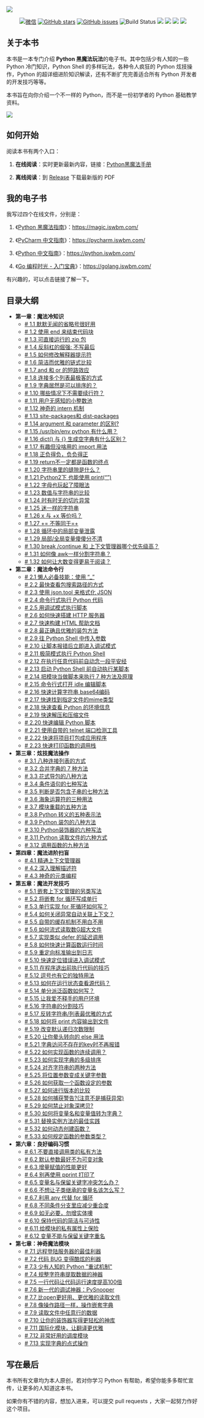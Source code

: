 ![](http://image.iswbm.com/20200719231251.png)

<p align="center">
      <a href="http://image.iswbm.com/20200816082224.png"><img src="https://img.shields.io/badge/Talk-%E5%BE%AE%E4%BF%A1%E7%BE%A4-brightgreen.svg?style=popout-square" alt="微信"></a>
      <a href="https://github.com/iswbm/magic-python/stargazers"><img src="https://img.shields.io/github/stars/iswbm/magic-python.svg?style=popout-square" alt="GitHub stars"></a>
      <a href="https://github.com/iswbm/magic-python/issues"><img src="https://img.shields.io/github/issues/iswbm/magic-python.svg?style=popout-square" alt="GitHub issues"></a>
    <img src='https://img.shields.io/badge/language-Python-blue.svg' alt="Build Status">
    <img src='https://img.shields.io/badge/framwork-Sphinx-green.svg'>
  	<a href='https://www.zhihu.com/people/wongbingming'><img src='https://img.shields.io/badge/dynamic/json?color=0084ff&logo=zhihu&label=%E7%8E%8B%E7%82%B3%E6%98%8E&query=%24.data.totalSubs&url=https%3A%2F%2Fapi.spencerwoo.com%2Fsubstats%2F%3Fsource%3Dzhihu%26queryKey%3Dwongbingming'></a>
    <a href='https://juejin.im/user/5b08d982f265da0db3502c55'><img src='https://img.shields.io/badge/掘金-2481-blue'></a>
    <a href='http://image.iswbm.com/20200607114246.png'><img src='http://img.shields.io/badge/%E5%85%AC%E4%BC%97%E5%8F%B7-60k+-brightgreen'></a>
</p>




## 关于本书

本书是一本专门介绍 **Python 黑魔法玩法**的电子书。其中包括少有人知的一些 Python 冷门知识，Python Shell 的多样玩法，各种令人疯狂的 Python 炫技操作，Python 的超详细进阶知识解读，还有不断扩充完善适合所有 Python 开发者的开发技巧等等。

本书旨在向你介绍一个不一样的 Python，而不是一份初学者的 Python 基础教学资料。

![](https://image.iswbm.com/20200802161110.png)

## 如何开始

阅读本书有两个入口：

1. **在线阅读**：实时更新最新内容，链接：[Python黑魔法手册](https://magic.iswbm.com/)

2. **离线阅读**：到 [Release](https://github.com/iswbm/magic-python/releases) 下载最新版的 PDF 

## 我的电子书

我写过四个在线文件，分别是：

1.  《[Python 黑魔法指南](https://magic.iswbm.com/)》：https://magic.iswbm.com/
2.  《[PyCharm 中文指南](https://pycharm.iswbm.com/)》：https://pycharm.iswbm.com/
3.  《[Python 中文指南](https://python.iswbm.com/)》：https://python.iswbm.com/

4.  《[Go 编程时光 - 入门宝典](https://golang.iswbm.com/)》：https://golang.iswbm.com/

有兴趣的，可以点击链接了解一下。

## 目录大纲

- **第一章：魔法冷知识**
   * [# 1.1 默默无闻的省略号很好用](https://magic.iswbm.com/c01/c01_01.html)
   * [# 1.2 使用 end 来结束代码块](https://magic.iswbm.com/c01/c01_02.html)
   * [# 1.3 可直接运行的 zip 包](https://magic.iswbm.com/c01/c01_03.html)
   * [# 1.4 反斜杠的倔强: 不写最后](https://magic.iswbm.com/c01/c01_04.html)
   * [# 1.5 如何修改解释器提示符](https://magic.iswbm.com/c01/c01_05.html)
   * [# 1.6 简洁而优雅的链式比较](https://magic.iswbm.com/c01/c01_06.html)
   * [# 1.7 and 和 or 的短路效应](https://magic.iswbm.com/c01/c01_07.html)
   * [# 1.8 连接多个列表最极客的方式](https://magic.iswbm.com/c01/c01_08.html)
   * [# 1.9 字典居然是可以排序的？](https://magic.iswbm.com/c01/c01_09.html)
   * [# 1.10 哪些情况下不需要续行符？](https://magic.iswbm.com/c01/c01_10.html)
   * [# 1.11 用户无感知的小整数池](https://magic.iswbm.com/c01/c01_11.html)
   * [# 1.12 神奇的 intern 机制](https://magic.iswbm.com/c01/c01_12.html)
   * [# 1.13 site-packages和 dist-packages](https://magic.iswbm.com/c01/c01_13.html)
   * [# 1.14 argument 和 parameter 的区别?](https://magic.iswbm.com/c01/c01_14.html)
   * [# 1.15 /usr/bin/env python 有什么用？](https://magic.iswbm.com/c01/c01_15.html)
   * [# 1.16 dict() 与 {} 生成空字典有什么区别？](https://magic.iswbm.com/c01/c01_16.html)
   * [# 1.17 有趣但没啥用的 import 用法](https://magic.iswbm.com/c01/c01_17.html)
   * [# 1.18 正负得负，负负得正](https://magic.iswbm.com/c01/c01_18.html)
   * [# 1.19 return不一定都是函数的终点](https://magic.iswbm.com/c01/c01_19.html)
   * [# 1.20 字符串里的缝隙是什么？](https://magic.iswbm.com/c01/c01_20.html)
   * [# 1.21 Python2下 也能使用 print(“”)](https://magic.iswbm.com/c01/c01_21.html)
   * [# 1.22 字母也玩起了障眼法](https://magic.iswbm.com/c01/c01_22.html)
   * [# 1.23 数值与字符串的比较](https://magic.iswbm.com/c01/c01_23.html)
   * [# 1.24 时有时无的切片异常](https://magic.iswbm.com/c01/c01_24.html)
   * [# 1.25 迷一样的字符串](https://magic.iswbm.com/c01/c01_25.html)
   * [# 1.26 x 与 +x 等价吗？](https://magic.iswbm.com/c01/c01_26.html)
   * [# 1.27 += 不等同于=+](https://magic.iswbm.com/c01/c01_27.html)
   * [# 1.28 循环中的局部变量泄露](https://magic.iswbm.com/c01/c01_28.html)
   * [# 1.29 局部/全局变量傻傻分不清](https://magic.iswbm.com/c01/c01_29.html)
   * [# 1.30 break /continue 和 上下文管理器哪个优先级高？](https://magic.iswbm.com/c01/c01_30.html)
   * [# 1.31 如何像 awk一样分割字符串？](https://magic.iswbm.com/c01/c01_31.html)
   * [# 1.32 如何让大数变得更易于阅读？](https://magic.iswbm.com/c01/c01_32.html)
- **第二章：魔法命令行**
   * [# 2.1 懒人必备技能：使用 “_”](https://magic.iswbm.com/c02/c02_01.html)
   * [# 2.2 最快查看包搜索路径的方式](https://magic.iswbm.com/c02/c02_02.html)
   * [# 2.3 使用 json.tool 来格式化 JSON](https://magic.iswbm.com/c02/c02_03.html)
   * [# 2.4 命令行式执行 Python 代码](https://magic.iswbm.com/c02/c02_04.html)
   * [# 2.5 用调试模式执行脚本](https://magic.iswbm.com/c02/c02_05.html)
   * [# 2.6 如何快速搭建 HTTP 服务器](https://magic.iswbm.com/c02/c02_06.html)
   * [# 2.7 快速构建 HTML 帮助文档](https://magic.iswbm.com/c02/c02_07.html)
   * [# 2.8 最正确且优雅的装包方法](https://magic.iswbm.com/c02/c02_08.html)
   * [# 2.9 往 Python Shell 中传入参数](https://magic.iswbm.com/c02/c02_09.html)
   * [# 2.10 让脚本报错后立即进入调试模式](https://magic.iswbm.com/c02/c02_10.html)
   * [# 2.11 极简模式执行 Python Shell](https://magic.iswbm.com/c02/c02_11.html)
   * [# 2.12 在执行任意代码前自动念一段平安经](https://magic.iswbm.com/c02/c02_12.html)
   * [# 2.13 启动 Python Shell 前自动执行某脚本](https://magic.iswbm.com/c02/c02_13.html)
   * [# 2.14 把模块当做脚本来执行 7 种方法及原理](https://magic.iswbm.com/c02/c02_14.html)
   * [# 2.15 命令行式打开 idle 编辑脚本](https://magic.iswbm.com/c02/c02_15.html)
   * [# 2.16 快速计算字符串 base64编码](https://magic.iswbm.com/c02/c02_16.html)
   * [# 2.17 快速找到指定文件的mime类型](https://magic.iswbm.com/c02/c02_17.html)
   * [# 2.18 快速查看 Python 的环境信息](https://magic.iswbm.com/c02/c02_18.html)
   * [# 2.19 快速解压和压缩文件](https://magic.iswbm.com/c02/c02_19.html)
   * [# 2.20 快速编辑 Python 脚本](https://magic.iswbm.com/c02/c02_20.html)
   * [# 2.21 使用自带的 telnet 端口检测工具](https://magic.iswbm.com/c02/c02_21.html)
   * [# 2.22 快速将项目打包成应用程序](https://magic.iswbm.com/c02/c02_22.html)
   * [# 2.23 快速打印函数的调用栈](https://magic.iswbm.com/c02/c02_23.html)
- **第三章：炫技魔法操作**
   * [# 3.1 八种连接列表的方式](https://magic.iswbm.com/c03/c03_01.html)
   * [# 3.2 合并字典的 7 种方法](https://magic.iswbm.com/c03/c03_02.html)
   * [# 3.3 花式导包的八种方法](https://magic.iswbm.com/c03/c03_03.html)
   * [# 3.4 条件语句的七种写法](https://magic.iswbm.com/c03/c03_04.html)
   * [# 3.5 判断是否包含子串的七种方法](https://magic.iswbm.com/c03/c03_05.html)
   * [# 3.6 海象运算符的三种用法](https://magic.iswbm.com/c03/c03_06.html)
   * [# 3.7 模块重载的五种方法](https://magic.iswbm.com/c03/c03_07.html)
   * [# 3.8 Python 转义的五种表示法](https://magic.iswbm.com/c03/c03_08.html)
   * [# 3.9 Python 装包的八种方法](https://magic.iswbm.com/c03/c03_09.html)
   * [# 3.10 Python装饰器的六种写法](https://magic.iswbm.com/c03/c03_10.html)
   * [# 3.11 Python 读取文件的六种方式](https://magic.iswbm.com/c03/c03_11.html)
   * [# 3.12 调用函数的九种方法](https://magic.iswbm.com/c03/c03_12.html)
- **第四章：魔法进阶扫盲**
   * [# 4.1 精通上下文管理器](https://magic.iswbm.com/c04/c04_01.html)
   * [# 4.2 深入理解描述符](https://magic.iswbm.com/c04/c04_02.html)
   * [# 4.3 神奇的元类编程](https://magic.iswbm.com/c04/c04_03.html)
- **第五章：魔法开发技巧**
   * [# 5.1 嵌套上下文管理的另类写法](https://magic.iswbm.com/c05/c05_01.html)
   * [# 5.2 将嵌套 for 循环写成单行](https://magic.iswbm.com/c05/c05_02.html)
   * [# 5.3 单行实现 for 死循环如何写？](https://magic.iswbm.com/c05/c05_03.html)
   * [# 5.4 如何关闭异常自动关联上下文？](https://magic.iswbm.com/c05/c05_04.html)
   * [# 5.5 自带的缓存机制不用白不用](https://magic.iswbm.com/c05/c05_05.html)
   * [# 5.6 如何流式读取数G超大文件](https://magic.iswbm.com/c05/c05_06.html)
   * [# 5.7 实现类似 defer 的延迟调用](https://magic.iswbm.com/c05/c05_07.html)
   * [# 5.8 如何快速计算函数运行时间](https://magic.iswbm.com/c05/c05_08.html)
   * [# 5.9 重定向标准输出到日志](https://magic.iswbm.com/c05/c05_09.html)
   * [# 5.10 快速定位错误进入调试模式](https://magic.iswbm.com/c05/c05_10.html)
   * [# 5.11 在程序退出前执行代码的技巧](https://magic.iswbm.com/c05/c05_11.html)
   * [# 5.12 逗号也有它的独特用法](https://magic.iswbm.com/c05/c05_12.html)
   * [# 5.13 如何在运行状态查看源代码？](https://magic.iswbm.com/c05/c05_13.html)
   * [# 5.14 单分派泛函数如何写？](https://magic.iswbm.com/c05/c05_14.html)
   * [# 5.15 让我爱不释手的用户环境](https://magic.iswbm.com/c05/c05_15.html)
   * [# 5.16 字符串的分割技巧](https://magic.iswbm.com/c05/c05_16.html)
   * [# 5.17 反转字符串/列表最优雅的方式](https://magic.iswbm.com/c05/c05_17.html)
   * [# 5.18 如何将 print 内容输出到文件](https://magic.iswbm.com/c05/c05_18.html)
   * [# 5.19 改变默认递归次数限制](https://magic.iswbm.com/c05/c05_19.html)
   * [# 5.20 让你晕头转向的 else 用法](https://magic.iswbm.com/c05/c05_20.html)
   * [# 5.21 字典访问不存在的key时不再报错](https://magic.iswbm.com/c05/c05_21.html)
   * [# 5.22 如何实现函数的连续调用？](https://magic.iswbm.com/c05/c05_22.html)
   * [# 5.23 如何实现字典的多级排序](https://magic.iswbm.com/c05/c05_23.html)
   * [# 5.24 对齐字符串的两种方法](https://magic.iswbm.com/c05/c05_24.html)
   * [# 5.25 将位置参数变成关键字参数](https://magic.iswbm.com/c05/c05_25.html)
   * [# 5.26 如何获取一个函数设定的参数](https://magic.iswbm.com/c05/c05_26.html)
   * [# 5.27 如何进行版本的比较](https://magic.iswbm.com/c05/c05_27.html)
   * [# 5.28 如何捕获警告?(注意不是捕获异常)](https://magic.iswbm.com/c05/c05_28.html)
   * [# 5.29 如何禁止对象深拷贝?](https://magic.iswbm.com/c05/c05_29.html)
   * [# 5.30 如何将变量名和变量值转为字典？](https://magic.iswbm.com/c05/c05_30.html)
   * [# 5.31 替换实例方法的最佳实践](https://magic.iswbm.com/c05/c05_31.html)
   * [# 5.32 如何动态创建函数？](https://magic.iswbm.com/c05/c05_32.html)
   * [# 5.33 如何规定函数的参数类型？](https://magic.iswbm.com/c05/c05_33.html)
- **第六章：良好编码习惯**
   * [# 6.1 不要直接调用类的私有方法](https://magic.iswbm.com/c06/c06_01.html)
   * [# 6.2 默认参数最好不为可变对象](https://magic.iswbm.com/c06/c06_02.html)
   * [# 6.3 增量赋值的性能更好](https://magic.iswbm.com/c06/c06_03.html)
   * [# 6.4 别再使用 pprint 打印了](https://magic.iswbm.com/c06/c06_04.html)
   * [# 6.5 变量名与保留关键字冲突怎么办？](https://magic.iswbm.com/c06/c06_05.html)
   * [# 6.6 不想让子类继承的变量名该怎么写？](https://magic.iswbm.com/c06/c06_06.html)
   * [# 6.7 利用 any 代替 for 循环](https://magic.iswbm.com/c06/c06_07.html)
   * [# 6.8 不同条件分支里应减少重合度](https://magic.iswbm.com/c06/c06_08.html)
   * [# 6.9 如无必要，勿增实体噢](https://magic.iswbm.com/c06/c06_09.html)
   * [# 6.10 保持代码的简洁与可诗性](https://magic.iswbm.com/c06/c06_10.html)
   * [# 6.11 给模块的私有属性上保险](https://magic.iswbm.com/c06/c06_11.html)
   * [# 6.12 变量不能与保留关键字重名](https://magic.iswbm.com/c06/c06_12.html)
- **第七章：神奇魔法模块**
   * [# 7.1 远程登陆服务器的最佳利器](https://magic.iswbm.com/c07/c07_01.html)
   * [# 7.2 代码 BUG 变得酷炫的利器](https://magic.iswbm.com/c07/c07_02.html)
   * [# 7.3 少有人知的 Python "重试机制"](https://magic.iswbm.com/c07/c07_03.html)
   * [# 7.4 规整字符串提取数据的神器](https://magic.iswbm.com/c07/c07_04.html)
   * [# 7.5 一行代码让代码运行速度提高100倍](https://magic.iswbm.com/c07/c07_05.html)
   * [# 7.6 新一代的调试神器：PySnooper](https://magic.iswbm.com/c07/c07_06.html)
   * [# 7.7 比open更好用、更优雅的读取文件](https://magic.iswbm.com/c07/c07_07.html)
   * [# 7.8 像操作路径一样，操作嵌套字典](https://magic.iswbm.com/c07/c07_08.html)
   * [# 7.9 读取文件中任意行的数据](https://magic.iswbm.com/c07/c07_09.html)
   * [# 7.10 让你的装饰器写得更轻松的神库](https://magic.iswbm.com/c07/c07_10.html)
   * [# 7.11 国际化模块，让翻译更优雅](https://magic.iswbm.com/c07/c07_11.html)
   * [# 7.12 非常好用的调度模块](https://magic.iswbm.com/c07/c07_12.html)
   * [# 7.13 实现字典的点式操作](https://magic.iswbm.com/c07/c07_13.html)

## 写在最后

本书所有文章均为本人原创，若对你学习 Python 有帮助，希望你能多多帮忙宣传，让更多的人知道这本书。

如果你有不错的内容，想加入进来，可以提交 pull requests ，大家一起努力作好这个项目。
